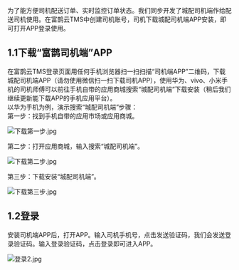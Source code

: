 为了能方便司机配送订单、实时监控订单状态。我们同步开发了城配司机端作给配送司机使用。在富鹊云TMS中创建司机账号，司机下载城配司机端APP安装，即可打开APP登录使用。  

## 1.1下载“富鹊司机端”APP
在富鹊云TMS登录页面用任何手机浏览器扫一扫扫描“司机端APP”二维码，下载城配司机端APP（请勿使用微信扫一扫下载司机APP），使用华为、vivo、小米手机的司机师傅可以前往手机自带的应用商城搜索“城配司机端”下载安装（稍后我们继续更新能下载APP的手机应用平台）。  
以华为手机为例，演示搜索“城配司机端”步骤：  
第一步：找到手机自带的应用市场或应用商城。
  
 ![下载第一步.jpg](https://i.loli.net/2019/01/16/5c3ea4822d3ad.jpg ':size=200')
   
第二步：打开应用商城，输入搜索“城配司机端”。  
  
 ![下载第二步.jpg](https://i.loli.net/2019/01/16/5c3ea4825e053.jpg ':size=200')
   
第三步：下载安装“城配司机端”。
  
 ![下载第三步.jpg](https://i.loli.net/2019/01/16/5c3ea4825c132.jpg ':size=200')
   
## 1.2登录
安装司机端APP后，打开APP。输入司机手机号，点击发送验证码，我们会发送登录验证码。输入登录验证码，点击登录即可进入APP。
  
<!-- ![登录.jpg](https://i.loli.net/2019/01/16/5c3ea45ea362f.jpg ':size=200')  -->      
![登录2.jpg](https://i.loli.net/2019/01/16/5c3ea45ea612b.jpg ':size=200') 
